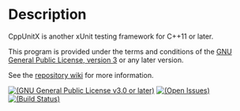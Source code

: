 # Description

CppUnitX is another xUnit testing framework for C++11 or later.

This program is provided under the terms and conditions of the [GNU General Public License, version 3][GPL-3.0] or any later version.

See the [repository wiki][wiki] for more information.

[![(GNU General Public License v3.0 or later)](https://img.shields.io/badge/license-GPL--3.0--or--later-blue.svg)][GPL-3.0]
[![(Open Issues)](https://img.shields.io/bitbucket/issues/vx68k/cppunitx.svg)][open issues]
[![(Build Status)](https://linuxfront-functions.azurewebsites.net/api/bitbucket/build/vx68k/cppunitx?branch=master)][pipelines]

[GPL-3.0]: https://opensource.org/licenses/GPL-3.0

[Wiki]: https://bitbucket.org/vx68k/cppunitx/wiki
[Open issues]: https://bitbucket.org/vx68k/cppunitx/issues?status=new&status=open
[Pipelines]: https://bitbucket.org/vx68k/cppunitx/addon/pipelines/home
